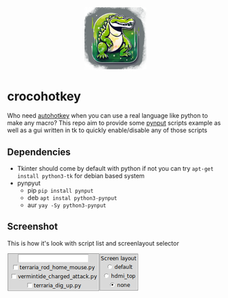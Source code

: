 <h1 align="center">
  <img src='crocohot.png' width='144'>
</h1>

# crocohotkey
Who need [autohotkey](https://www.autohotkey.com/) when you can use a real language like python to make any macro?
This repo aim to provide some [pynput](https://pynput.readthedocs.io/en/latest/) scripts example as well as a gui written in tk to quickly enable/disable any of those scripts

## Dependencies
* Tkinter should come by default with python if not you can try `apt-get install python3-tk` for debian based system
* pynpyut
    * pip `pip install pynput`
    * deb `apt instal python3-pynput`
    * aur `yay -Sy python3-pynput`

## Screenshot
This is how it's look with script list and screenlayout selector

![](screenshot/basic.png)
